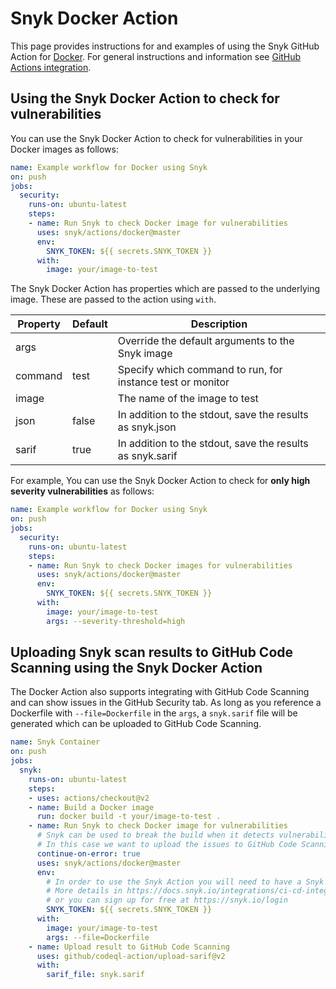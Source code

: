 # Snyk Docker Action

This page provides instructions for and examples of using the Snyk GitHub Action for [Docker](https://github.com/snyk/actions/tree/master/docker). For general instructions and information see [GitHub Actions integration](https://docs.snyk.io/integrations/ci-cd-integrations/github-actions-integration).

## Using the Snyk Docker Action to check for vulnerabilities

You can use the Snyk Docker Action to check for vulnerabilities in your Docker images as follows:

```yaml
name: Example workflow for Docker using Snyk 
on: push
jobs:
  security:
    runs-on: ubuntu-latest
    steps:
    - name: Run Snyk to check Docker image for vulnerabilities
      uses: snyk/actions/docker@master
      env:
        SNYK_TOKEN: ${{ secrets.SNYK_TOKEN }}
      with:
        image: your/image-to-test
```

The Snyk Docker Action has properties which are passed to the underlying image. These are passed to the action using `with`.

| Property | Default | Description                                                |
| -------- | ------- | ---------------------------------------------------------- |
| args     |         | Override the default arguments to the Snyk image           |
| command  | test    | Specify which command to run, for instance test or monitor |
| image    |         | The name of the image to test                              |
| json     | false   | In addition to the stdout, save the results as snyk.json   |
| sarif    | true    | In addition to the stdout, save the results as snyk.sarif  |

For example, You can use the Snyk Docker Action to check for **only high severity vulnerabilities** as follows:

```yaml
name: Example workflow for Docker using Snyk 
on: push
jobs:
  security:
    runs-on: ubuntu-latest
    steps:
    - name: Run Snyk to check Docker images for vulnerabilities
      uses: snyk/actions/docker@master
      env:
        SNYK_TOKEN: ${{ secrets.SNYK_TOKEN }}
      with:
        image: your/image-to-test
        args: --severity-threshold=high
```

## Uploading Snyk scan results to GitHub Code Scanning using the Snyk Docker Action

The Docker Action also supports integrating with GitHub Code Scanning and can show issues in the GitHub Security tab. As long as you reference a Dockerfile with `--file=Dockerfile` in the `args`, a `snyk.sarif` file will be generated which can be uploaded to GitHub Code Scanning.

```yaml
name: Snyk Container
on: push
jobs:
  snyk:
    runs-on: ubuntu-latest
    steps:
    - uses: actions/checkout@v2
    - name: Build a Docker image
      run: docker build -t your/image-to-test .
    - name: Run Snyk to check Docker image for vulnerabilities
      # Snyk can be used to break the build when it detects vulnerabilities.
      # In this case we want to upload the issues to GitHub Code Scanning
      continue-on-error: true
      uses: snyk/actions/docker@master
      env:
        # In order to use the Snyk Action you will need to have a Snyk API token.
        # More details in https://docs.snyk.io/integrations/ci-cd-integrations/github-actions-integration#getting-your-snyk-token
        # or you can sign up for free at https://snyk.io/login
        SNYK_TOKEN: ${{ secrets.SNYK_TOKEN }}
      with:
        image: your/image-to-test
        args: --file=Dockerfile
    - name: Upload result to GitHub Code Scanning
      uses: github/codeql-action/upload-sarif@v2
      with:
        sarif_file: snyk.sarif
```

